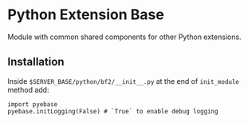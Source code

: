 # Python Extension Base

Module with common shared components for other Python extensions.

## Installation

Inside `$SERVER_BASE/python/bf2/__init__.py` at the end of `init_module` method add:

    import pyebase
    pyebase.initLogging(False) # `True` to enable debug logging
